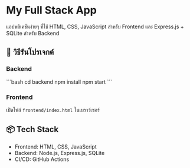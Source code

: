 # My Full Stack App

แอปพลิเคชันง่ายๆ ที่ใช้ HTML, CSS, JavaScript สำหรับ Frontend และ Express.js + SQLite สำหรับ Backend

## 🚀 วิธีรันโปรเจกต์

### Backend

\`\`\`bash
cd backend
npm install
npm start
\`\`\`

### Frontend

เปิดไฟล์ `frontend/index.html` ในเบราว์เซอร์

## 📦 Tech Stack

- Frontend: HTML, CSS, JavaScript
- Backend: Node.js, Express.js, SQLite
- CI/CD: GitHub Actions

```

```
